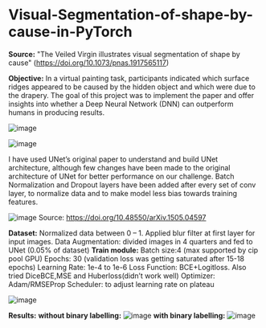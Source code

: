 # Visual-Segmentation-of-shape-by-cause-in-PyTorch

**Source:** "The Veiled Virgin illustrates visual segmentation of shape by cause" (https://doi.org/10.1073/pnas.1917565117)

**Objective:** In a virtual painting task, participants indicated which surface ridges appeared to be caused by the hidden object and which were due to the drapery.
The goal of this project was to implement the paper and offer insights into whether a Deep Neural Network (DNN) can outperform humans in producing results.


![image](https://github.com/AkashWelkin/Visual-Segmentation-of-shape-by-cause-in-PyTorch/assets/32175280/5da1b838-4ff5-45f8-bcbe-6e75e7f4e33f)

![image](https://github.com/AkashWelkin/Visual-Segmentation-of-shape-by-cause-in-PyTorch/assets/32175280/46097d3b-3da5-4d84-bc87-e210f71ae657)


I have used UNet’s original paper to understand and build UNet architecture, although few changes have been made to the original architecture of UNet for better performance on our challenge. Batch Normalization and Dropout layers have been added after every set of conv layer, to normalize data and to make model less bias towards training features.

![image](https://github.com/AkashWelkin/Visual-Segmentation-of-shape-by-cause-in-PyTorch/assets/32175280/2c71a5ba-1fd1-4a08-8942-1a88574310d2)
          Source: https://doi.org/10.48550/arXiv.1505.04597

**Dataset:**
Normalized data between 0 – 1.
Applied blur filter at first layer for input images.
Data Augmentation: divided images in 4 quarters and fed to UNet (0.05% of dataset)
**Train module:**
Batch size:4 (max supported by cip pool GPU)
Epochs: 30 (validation loss was getting saturated after 15-18 epochs)
Learning Rate: 1e-4 to 1e-6
Loss Function: BCE+Logitloss. Also tried DiceBCE,MSE and Huberloss(didn’t work well)
Optimizer: Adam/RMSEProp
Scheduler: to adjust learning rate on plateau

![image](https://github.com/AkashWelkin/Visual-Segmentation-of-shape-by-cause-in-PyTorch/assets/32175280/10c08032-9823-4218-86c8-501aa89104d6)

**Results:**
**without binary labelling:**
![image](https://github.com/AkashWelkin/Visual-Segmentation-of-shape-by-cause-in-PyTorch/assets/32175280/c0a59d69-6479-4d8c-80ba-029f6be32c1c)
**with binary labelling:**
![image](https://github.com/AkashWelkin/Visual-Segmentation-of-shape-by-cause-in-PyTorch/assets/32175280/c399b96a-96ef-4dea-a796-34eccc7375df)




 
